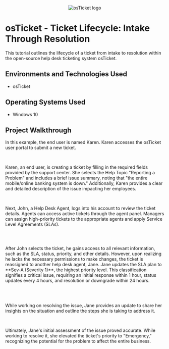 <p align="center">
<img src="https://i.imgur.com/Clzj7Xs.png" alt="osTicket logo"/>
</p>

<h1>osTicket - Ticket Lifecycle: Intake Through Resolution</h1>
This tutorial outlines the lifecycle of a ticket from intake to resolution within the open-source help desk ticketing system osTicket.<br />


<h2>Environments and Technologies Used</h2>

- osTicket 
  


<h2>Operating Systems Used </h2>

- Windows 10</b>


<h2>Project Walkthrough</h2>

<p>In this example, the end user is named Karen. Karen accesses the osTicket user portal to submit a new ticket.</p>
</br>  
<img src="https://i.ibb.co/XYxPTDV/1.jpg" alt=""/>
</br>

<p>
Karen, an end user, is creating a ticket by filling in the required fields provided by the support center. She selects the Help Topic "Reporting a Problem" and includes a brief issue summary, noting that "the entire mobile/online banking system is down." Additionally, Karen provides a clear and detailed description of the issue impacting her employees.
</p>
</br>  
<img src="https://i.ibb.co/qRndPpF/2.jpg" alt=""/>
</br>

Next, John, a Help Desk Agent, logs into his account to review the ticket details. Agents can access active tickets through the agent panel. Managers can assign high-priority tickets to the appropriate agents and apply Service Level Agreements (SLAs).</p>
</br>
<img src="https://i.ibb.co/8n39xZW/3.jpg" alt=""/>

<img src="https://i.ibb.co/k1RJMW3/4.jpg" alt=""/>
</br>

<p>After John selects the ticket, he gains access to all relevant information, such as the SLA, status, priority, and other details. However, upon realizing he lacks the necessary permissions to make changes, the ticket is reassigned to another help desk agent, Jane. Jane updates the SLA plan to **Sev-A (Severity 1)**, the highest priority level. This classification signifies a critical issue, requiring an initial response within 1 hour, status updates every 4 hours, and resolution or downgrade within 24 hours.</p>
</br>
<img src="https://i.ibb.co/7QBr8tn/5.jpg" alt=""/>
<img src="https://i.ibb.co/ww2r7Lj/6.jpg" alt=""/>
</br>
<p>While working on resolving the issue, Jane provides an update to share her insights on the situation and outline the steps she is taking to address it.</p>
</br>
<img src="https://i.ibb.co/bsPjKMQ/7.jpg" alt=""/>
</br>

<p>Ultimately, Jane's initial assessment of the issue proved accurate. While working to resolve it, she elevated the ticket's priority to "Emergency," recognizing the potential for the problem to affect the entire business.</p>
</br>
<img src="https://i.ibb.co/thZDj9R/8.jpg" alt=""/>


